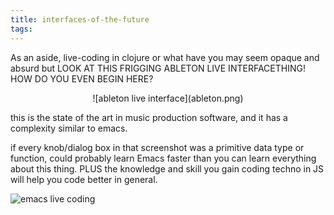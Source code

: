 ```yaml
---
title: interfaces-of-the-future
tags:
---
```



As an aside, live-coding in clojure or what have you may seem opaque and absurd but LOOK AT THIS FRIGGING ABLETON LIVE INTERFACETHING! HOW DO YOU EVEN BEGIN HERE? 

<center>
![ableton live interface](ableton.png)
</center>

this is the state of the art in music production software, and it has a complexity similar to emacs.

if every knob/dialog box in that screenshot was a primitive data type or function, could probably learn Emacs faster than you can learn everything about this thing. PLUS the knowledge and skill you gain coding techno in JS will help you code better in general. 

![emacs live coding](emacs.png)